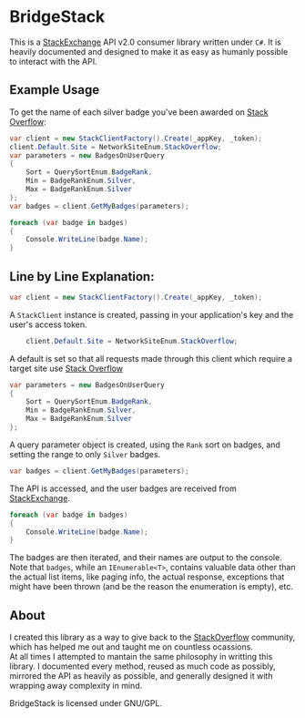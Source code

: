 BridgeStack
===========


This is a [StackExchange][2] API v2.0 consumer library written under `C#`. It is heavily documented and designed to make it as easy as humanly possible to interact with the API.


Example Usage
-------------


To get the name of each silver badge you've been awarded on [Stack Overflow][3]:

```c#
var client = new StackClientFactory().Create(_appKey, _token);
client.Default.Site = NetworkSiteEnum.StackOverflow;
var parameters = new BadgesOnUserQuery
{
    Sort = QuerySortEnum.BadgeRank,
    Min = BadgeRankEnum.Silver,
    Max = BadgeRankEnum.Silver
};
var badges = client.GetMyBadges(parameters);

foreach (var badge in badges)
{
    Console.WriteLine(badge.Name);
}
```
	
Line by Line Explanation:
-------------------------

```c#
var client = new StackClientFactory().Create(_appKey, _token);
```
A `StackClient` instance is created, passing in your application's key and the user's access token.

```c#
    client.Default.Site = NetworkSiteEnum.StackOverflow;
```
A default is set so that all requests made through this client which require a target site use [Stack Overflow][4]

```c#
var parameters = new BadgesOnUserQuery
{
	Sort = QuerySortEnum.BadgeRank,
	Min = BadgeRankEnum.Silver,
	Max = BadgeRankEnum.Silver
};
```
A query parameter object is created, using the `Rank` sort on badges, and setting the range to only `Silver` badges.

```c#
var badges = client.GetMyBadges(parameters);
```
The API is accessed, and the user badges are received from [StackExchange][5].

```c#
foreach (var badge in badges)
{
	Console.WriteLine(badge.Name);
}
```
The badges are then iterated, and their names are output to the console. Note that `badges`, while an `IEnumerable<T>`, contains valuable data other than the actual list items, like paging info, the actual response, exceptions that might have been thrown (and be the reason the enumeration is empty), etc.


About
-----


I created this library as a way to give back to the [StackOverflow][3] community, which has helped me out and taught me on countless ocassions.  
At all times I attempted to mantain the same philosophy in writting this library. I documented every method, reused as much code as possibly, mirrored the API as heavily as possible, and generally designed it with wrapping away complexity in mind.

BridgeStack is licensed under GNU/GPL.

  [2]: http://stackexchange.com
  [3]: http://stackoverflow.com
  [4]: http://stackoverflow.com
  [5]: http://stackexchange.com